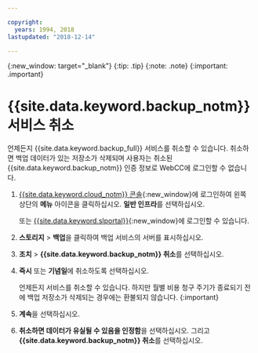 ```yaml
---

copyright:
  years: 1994, 2018
lastupdated: "2018-12-14"

---
```

{:new_window: target="_blank"}
{:tip: .tip}
{:note: .note}
{:important: .important}

# {{site.data.keyword.backup_notm}} 서비스 취소

언제든지 {{site.data.keyword.backup_full}} 서비스를 취소할 수 있습니다. 취소하면 백업 데이터가 있는 저장소가 삭제되며 사용자는 취소된 {{site.data.keyword.backup_notm}} 인증 정보로 WebCC에 로그인할 수 없습니다. 

1. [{{site.data.keyword.cloud_notm}} 콘솔](https://console.bluemix.net/catalog/){:new_window}에 로그인하여 왼쪽 상단의 **메뉴** 아이콘을 클릭하십시오. **일반 인프라**를 선택하십시오. 

   또는 [{{site.data.keyword.slportal}}](https://control.softlayer.com/){:new_window}에 로그인할 수 있습니다. 
2. **스토리지** > **백업**을 클릭하여 백업 서비스의 서버를 표시하십시오. 
3. **조치** > **{{site.data.keyword.backup_notm}} 취소**를 선택하십시오.
4. **즉시** 또는 **기념일**에 취소하도록 선택하십시오.

   언제든지 서비스를 취소할 수 있습니다. 하지만 월별 비용 청구 주기가 종료되기 전에 백업 저장소가 삭제되는 경우에는 환불되지 않습니다.
   {:important}
5. **계속**을 선택하십시오.
6. **취소하면 데이터가 유실될 수 있음을 인정함**을 선택하십시오. 그리고 **{{site.data.keyword.backup_notm}} 취소**를 선택하십시오. 

